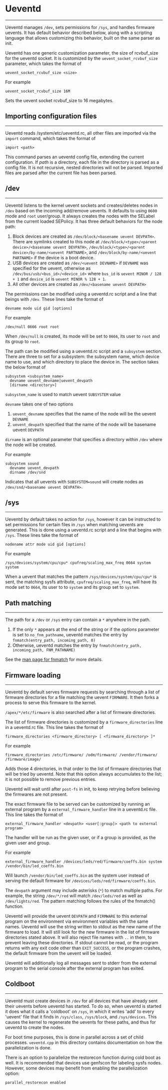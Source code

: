 # Ueventd
-------
Ueventd manages `/dev`, sets permissions for `/sys`, and handles firmware uevents. It has default
behavior described below, along with a scripting language that allows customizing this behavior,
built on the same parser as init.

Ueventd has one generic customization parameter, the size of rcvbuf_size for the ueventd socket. It
is customized by the `uevent_socket_rcvbuf_size` parameter, which takes the format of

    uevent_socket_rcvbuf_size <size>
For example

    uevent_socket_rcvbuf_size 16M
Sets the uevent socket rcvbuf_size to 16 megabytes.

## Importing configuration files
--------------------------------
Ueventd reads /system/etc/ueventd.rc, all other files are imported via the `import` command, which
takes the format of

    import <path>
This command parses an ueventd config file, extending the current configuration.  If _path_ is a
directory, each file in the directory is parsed as a config file. It is not recursive, nested
directories will not be parsed.  Imported files are parsed after the current file has been parsed.

## /dev
----
Ueventd listens to the kernel uevent sockets and creates/deletes nodes in `/dev` based on the
incoming add/remove uevents. It defaults to using `0600` mode and `root` user/group. It always
creates the nodes with the SELabel from the current loaded SEPolicy. It has three default behaviors
for the node path:

  1. Block devices are created as `/dev/block/<basename uevent DEVPATH>`. There are symlinks created
     to this node at `/dev/block/<type>/<parent device>/<basename uevent DEVPATH>`,
     `/dev/block/<type>/<parent device>/by-name/<uevent PARTNAME>`, and `/dev/block/by-name/<uevent
     PARTNAME>` if the device is a boot device.
  2. USB devices are created as `/dev/<uevent DEVNAME>` if `DEVNAME` was specified for the uevent,
     otherwise as `/dev/bus/usb/<bus_id>/<device_id>` where `bus_id` is `uevent MINOR / 128 + 1` and
     `device_id` is `uevent MINOR % 128 + 1`.
  3. All other devices are created as `/dev/<basename uevent DEVPATH>`

The permissions can be modified using a ueventd.rc script and a line that beings with `/dev`. These
lines take the format of

    devname mode uid gid [options]
For example

    /dev/null 0666 root root
When `/dev/null` is created, its mode will be set to `0666`, its user to `root` and its group to
`root`.

The path can be modified using a ueventd.rc script and a `subsystem` section. There are three to set
for a subsystem: the subsystem name, which device name to use, and which directory to place the
device in. The section takes the below format of

    subsystem <subsystem_name>
      devname uevent_devname|uevent_devpath
      [dirname <directory>]

`subsystem_name` is used to match uevent `SUBSYSTEM` value

`devname` takes one of two options
  1. `uevent_devname` specifies that the name of the node will be the uevent `DEVNAME`
  2. `uevent_devpath` specified that the name of the node will be basename uevent `DEVPATH`

`dirname` is an optional parameter that specifies a directory within `/dev` where the node will be
created.

For example

    subsystem sound
      devname uevent_devpath
      dirname /dev/snd
Indicates that all uevents with `SUBSYSTEM=sound` will create nodes as `/dev/snd/<basename uevent
DEVPATH>`.

## /sys
----
Ueventd by default takes no action for `/sys`, however it can be instructed to set permissions for
certain files in `/sys` when matching uevents are generated. This is done using a ueventd.rc script
and a line that begins with `/sys`. These lines take the format of

    nodename attr mode uid gid [options]
For example

    /sys/devices/system/cpu/cpu* cpufreq/scaling_max_freq 0664 system system
When a uevent that matches the pattern `/sys/devices/system/cpu/cpu*` is sent, the matching sysfs
attribute, `cpufreq/scaling_max_freq`, will have its mode set to `0664`, its user to to `system` and
its group set to `system`.

## Path matching
----------------
The path for a `/dev` or `/sys` entry can contain a `*` anywhere in the path.
1. If the only `*` appears at the end of the string or if the _options_ parameter is set to
`no_fnm_pathname`, ueventd matches the entry by `fnmatch(entry_path, incoming_path, 0)`
2. Otherwise, ueventd matches the entry by `fnmatch(entry_path, incoming_path, FNM_PATHNAME)`

See the [man page for fnmatch](https://www.man7.org/linux/man-pages/man3/fnmatch.3.html) for more
details.

## Firmware loading
----------------
Ueventd by default serves firmware requests by searching through a list of firmware directories
for a file matching the uevent `FIRMWARE`. It then forks a process to serve this firmware to the
kernel.

`/apex/*/etc/firmware` is also searched after a list of firmware directories.

The list of firmware directories is customized by a `firmware_directories` line in a ueventd.rc
file. This line takes the format of

    firmware_directories <firmware_directory> [ <firmware_directory> ]*
For example

    firmware_directories /etc/firmware/ /odm/firmware/ /vendor/firmware/ /firmware/image/
Adds those 4 directories, in that order to the list of firmware directories that will be tried by
ueventd. Note that this option always accumulates to the list; it is not possible to remove previous
entries.

Ueventd will wait until after `post-fs` in init, to keep retrying before believing the firmwares are
not present.

The exact firmware file to be served can be customized by running an external program by a
`external_firmware_handler` line in a ueventd.rc file. This line takes the format of

    external_firmware_handler <devpath> <user[:group]> <path to external program>

The handler will be run as the given user, or if a group is provided, as the given user and group.

For example

    external_firmware_handler /devices/leds/red/firmware/coeffs.bin system /vendor/bin/led_coeffs.bin
Will launch `/vendor/bin/led_coeffs.bin` as the system user instead of serving the default firmware
for `/devices/leds/red/firmware/coeffs.bin`.

The `devpath` argument may include asterisks (`*`) to match multiple paths. For example, the string
`/dev/*/red` will match `/dev/leds/red` as well as `/dev/lights/red`. The pattern matching follows
the rules of the fnmatch() function.

Ueventd will provide the uevent `DEVPATH` and `FIRMWARE` to this external program on the environment
via environment variables with the same names. Ueventd will use the string written to stdout as the
new name of the firmware to load. It will still look for the new firmware in the list of firmware
directories stated above. It will also reject file names with `..` in them, to prevent leaving these
directories. If stdout cannot be read, or the program returns with any exit code other than
`EXIT_SUCCESS`, or the program crashes, the default firmware from the uevent will be loaded.

Ueventd will additionally log all messages sent to stderr from the external program to the serial
console after the external program has exited.

## Coldboot
--------
Ueventd must create devices in `/dev` for all devices that have already sent their uevents before
ueventd has started. To do so, when ueventd is started it does what it calls a 'coldboot' on `/sys`,
in which it writes 'add' to every 'uevent' file that it finds in `/sys/class`, `/sys/block`, and
`/sys/devices`. This causes the kernel to regenerate the uevents for these paths, and thus for
ueventd to create the nodes.

For boot time purposes, this is done in parallel across a set of child processes. `ueventd.cpp` in
this directory contains documentation on how the parallelization is done.

There is an option to parallelize the restorecon function during cold boot as well. It is
recommended that devices use genfscon for labeling sysfs nodes. However, some devices may benefit
from enabling the parallelization option:

    parallel_restorecon enabled

